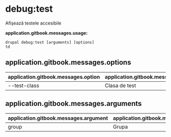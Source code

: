 # debug:test
Afişează testele accesibile

**application.gitbook.messages.usage:**
```
drupal debug:test [arguments] [options]
td
```

## application.gitbook.messages.options
application.gitbook.messages.option | application.gitbook.messages.details
-------|-------------
--test-class | Clasa de test

## application.gitbook.messages.arguments
application.gitbook.messages.argument | application.gitbook.messages.details
---------|-------------
group | Grupa
